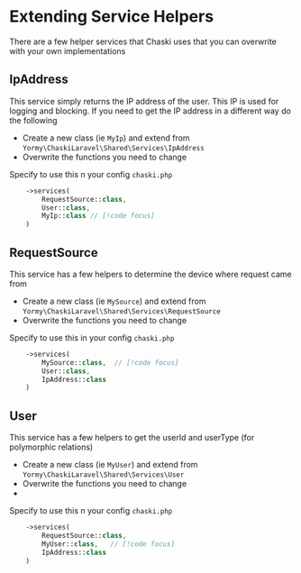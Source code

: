# Extending Service Helpers
There are a few helper services that Chaski uses that you can overwrite with your own implementations

## IpAddress
This service simply returns the IP address of the user. This IP is used for logging and blocking. If you need to get the IP address in a different way do the following

* Create a new class (ie ```MyIp```) and extend from ```Yormy\ChaskiLaravel\Shared\Services\IpAddress```
* Overwrite the functions you need to change

Specify to use this n your config ```chaski.php``` 
```php
    ->services(
        RequestSource::class,
        User::class, 
        MyIp::class // [!code focus]
    )
```
 
## RequestSource
This service has a few helpers to determine the device where request came from

* Create a new class (ie ```MySource```) and extend from ```Yormy\ChaskiLaravel\Shared\Services\RequestSource```
* Overwrite the functions you need to change

Specify to use this in your config ```chaski.php```
```php
    ->services(
        MySource::class,  // [!code focus]
        User::class, 
        IpAddress::class
    )
```

## User
This service has a few helpers to get the userId and userType (for polymorphic relations)

* Create a new class (ie ```MyUser```) and extend from ```Yormy\ChaskiLaravel\Shared\Services\User```
* Overwrite the functions you need to change
* 
Specify to use this n your config ```chaski.php```
```php
    ->services(
        RequestSource::class,
        MyUser::class,   // [!code focus]
        IpAddress::class
    )
```





